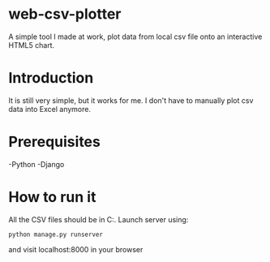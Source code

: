 web-csv-plotter
===============

A simple tool I made at work, plot data from local csv file onto an interactive HTML5 chart.

Introduction
===============
It is still very simple, but it works for me. I don't have to manually plot csv data into Excel anymore.

Prerequisites
===============
-Python
-Django

How to run it
===============
All the CSV files should be in C:\. Launch server using:

    python manage.py runserver

and visit localhost:8000 in your browser

